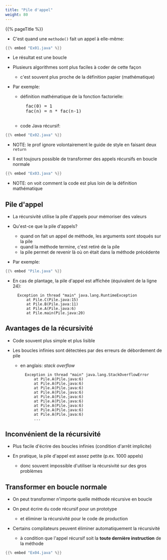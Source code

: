 ```yaml
---
title: "Pile d'appel"
weight: 80
---
```



{{% pageTitle %}}


* C'est quand une `methode()` fait un appel à elle-même:

```java
{{% embed "Ex01.java" %}}
```


* Le résultat est une boucle

* Plusieurs algorithmes sont plus faciles à coder de cette façon
    * c'est souvent plus proche de la définition papier (mathématique)

* Par exemple:
    * définition mathématique de la fonction factorielle:

        <pre>
        fac(0) = 1
        fac(n) = n * fac(n-1)
        </pre>

    * code Java récursif:

```java
{{% embed "Ex02.java" %}}
```

* NOTE: le prof ignore volontairement le guide de style en faisant deux `return`

* Il est toujours possible de transformer des appels récursifs en boucle normale

```java
{{% embed "Ex03.java" %}}
```

* NOTE: on voit comment la code est plus loin de la définition mathématique

## Pile d'appel


* La récursivité utilise la pile d'appels pour mémoriser des valeurs

* Qu'est-ce que la pile d'appels?
    * quand on fait un appel de méthode, les arguments sont stoqués sur la pile
    * quand la méthode termine, c'est retiré de la pile
    * la pile permet de revenir là où on était dans la méthode précédente

* Par exemple:

```java
{{% embed "Pile.java" %}}
```

* En cas de plantage, la pile d'appel est affichée (équivalent de la ligne 24):

        Exception in thread "main" java.lang.RuntimeException
	        at Pile.C(Pile.java:15)
	        at Pile.B(Pile.java:11)
	        at Pile.A(Pile.java:6)
	        at Pile.main(Pile.java:20)



## Avantages de la récursivité


* Code souvent plus simple et plus lisible

* Les boucles infinies sont détectées par des erreurs de débordement de pile 
    * en anglais: *stack overflow*

            Exception in thread "main" java.lang.StackOverflowError
                at Pile.A(Pile.java:6)
                at Pile.A(Pile.java:6)
                at Pile.A(Pile.java:6)
                at Pile.A(Pile.java:6)
                at Pile.A(Pile.java:6)
                at Pile.A(Pile.java:6)
                at Pile.A(Pile.java:6)
                at Pile.A(Pile.java:6)
                at Pile.A(Pile.java:6)
                ...


## Inconvénient de la récursivité

* Plus facile d'écrire des boucles infinies (condition d'arrêt implicite)

* En pratique, la pile d'appel est assez petite (p.ex. 1000 appels)
    * donc souvent impossible d'utiliser la récursivité sur des gros problèmes
    <!--* (à moins que le nombre d'appels soit `O(log(n) comme pour le tri fusion)`-->


## Transformer en boucle normale

* On peut transformer n'importe quelle méthode récursive en boucle

* On peut écrire du code récursif pour un prototype 
    * et éliminer la récursivité pour le code de production


* Certains compilateurs peuvent éliminer automatiquement la récursivité
    * à condition que l'appel récursif soit la **toute dernière instruction** de la méthode

```java
{{% embed "Ex04.java" %}}
```


